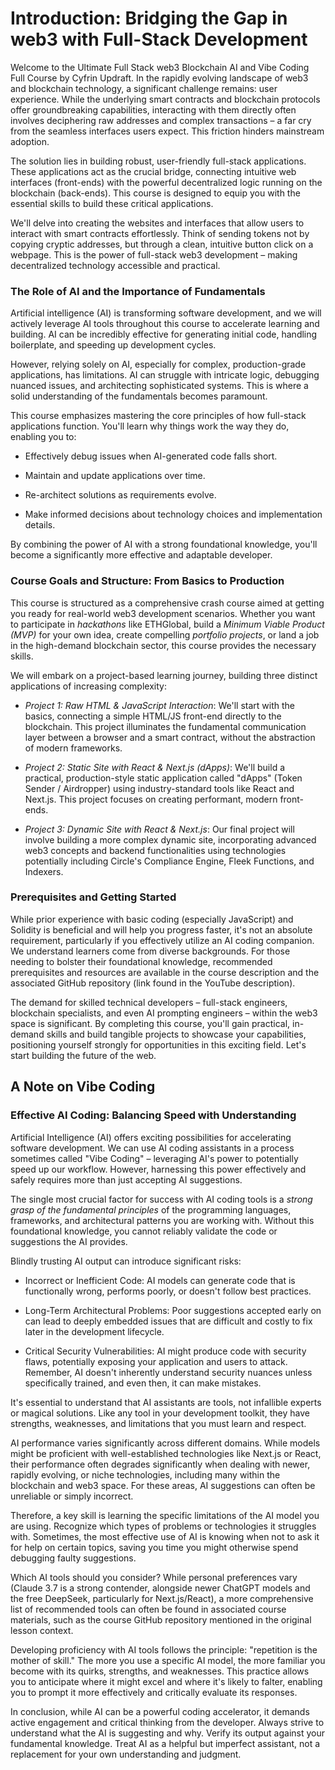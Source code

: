 # Introduction: Bridging the Gap in web3 with Full-Stack Development

Welcome to the Ultimate Full Stack web3 Blockchain AI and Vibe Coding Full Course by Cyfrin Updraft. In the rapidly evolving landscape of web3 and blockchain technology, a significant challenge remains: user experience. While the underlying smart contracts and blockchain protocols offer groundbreaking capabilities, interacting with them directly often involves deciphering raw addresses and complex transactions – a far cry from the seamless interfaces users expect. This friction hinders mainstream adoption.

The solution lies in building robust, user-friendly full-stack applications. These applications act as the crucial bridge, connecting intuitive web interfaces (front-ends) with the powerful decentralized logic running on the blockchain (back-ends). This course is designed to equip you with the essential skills to build these critical applications.

We'll delve into creating the websites and interfaces that allow users to interact with smart contracts effortlessly. Think of sending tokens not by copying cryptic addresses, but through a clean, intuitive button click on a webpage. This is the power of full-stack web3 development – making decentralized technology accessible and practical.

### The Role of AI and the Importance of Fundamentals

Artificial intelligence (AI) is transforming software development, and we will actively leverage AI tools throughout this course to accelerate learning and building. AI can be incredibly effective for generating initial code, handling boilerplate, and speeding up development cycles.

However, relying solely on AI, especially for complex, production-grade applications, has limitations. AI can struggle with intricate logic, debugging nuanced issues, and architecting sophisticated systems. This is where a solid understanding of the fundamentals becomes paramount.

This course emphasizes mastering the core principles of how full-stack applications function. You'll learn why things work the way they do, enabling you to:

- Effectively debug issues when AI-generated code falls short.

- Maintain and update applications over time.

- Re-architect solutions as requirements evolve.

- Make informed decisions about technology choices and implementation details.

By combining the power of AI with a strong foundational knowledge, you'll become a significantly more effective and adaptable developer.

### Course Goals and Structure: From Basics to Production

This course is structured as a comprehensive crash course aimed at getting you ready for real-world web3 development scenarios. Whether you want to participate in _hackathons_ like ETHGlobal, build a _Minimum Viable Product (MVP)_ for your own idea, create compelling _portfolio projects_, or land a job in the high-demand blockchain sector, this course provides the necessary skills.

We will embark on a project-based learning journey, building three distinct applications of increasing complexity:

   - _Project 1: Raw HTML & JavaScript Interaction_: We'll start with the basics, connecting a simple HTML/JS front-end directly to the blockchain. This project illuminates the fundamental communication layer between a browser and a smart contract, without the abstraction of modern frameworks.

   - _Project 2: Static Site with React & Next.js (dApps)_: We'll build a practical, production-style static application called "dApps" (Token Sender / Airdropper) using industry-standard tools like React and Next.js. This project focuses on creating performant, modern front-ends.

   - _Project 3: Dynamic Site with React & Next.js_: Our final project will involve building a more complex dynamic site, incorporating advanced web3 concepts and backend functionalities using technologies potentially including Circle's Compliance Engine, Fleek Functions, and Indexers.

### Prerequisites and Getting Started

While prior experience with basic coding (especially JavaScript) and Solidity is beneficial and will help you progress faster, it's not an absolute requirement, particularly if you effectively utilize an AI coding companion. We understand learners come from diverse backgrounds. For those needing to bolster their foundational knowledge, recommended prerequisites and resources are available in the course description and the associated GitHub repository (link found in the YouTube description).

The demand for skilled technical developers – full-stack engineers, blockchain specialists, and even AI prompting engineers – within the web3 space is significant. By completing this course, you'll gain practical, in-demand skills and build tangible projects to showcase your capabilities, positioning yourself strongly for opportunities in this exciting field. Let's start building the future of the web.

## A Note on Vibe Coding

### Effective AI Coding: Balancing Speed with Understanding

Artificial Intelligence (AI) offers exciting possibilities for accelerating software development. We can use AI coding assistants in a process sometimes called "Vibe Coding" – leveraging AI's power to potentially speed up our workflow. However, harnessing this power effectively and safely requires more than just accepting AI suggestions.

The single most crucial factor for success with AI coding tools is a _strong grasp of the fundamental principles_ of the programming languages, frameworks, and architectural patterns you are working with. Without this foundational knowledge, you cannot reliably validate the code or suggestions the AI provides.

Blindly trusting AI output can introduce significant risks:

   -  Incorrect or Inefficient Code: AI models can generate code that is functionally wrong, performs poorly, or doesn't follow best practices.

   -  Long-Term Architectural Problems: Poor suggestions accepted early on can lead to deeply embedded issues that are difficult and costly to fix later in the development lifecycle.

   -  Critical Security Vulnerabilities: AI might produce code with security flaws, potentially exposing your application and users to attack. Remember, AI doesn't inherently understand security nuances unless specifically trained, and even then, it can make mistakes.

It's essential to understand that AI assistants are tools, not infallible experts or magical solutions. Like any tool in your development toolkit, they have strengths, weaknesses, and limitations that you must learn and respect.

AI performance varies significantly across different domains. While models might be proficient with well-established technologies like Next.js or React, their performance often degrades significantly when dealing with newer, rapidly evolving, or niche technologies, including many within the blockchain and web3 space. For these areas, AI suggestions can often be unreliable or simply incorrect.

Therefore, a key skill is learning the specific limitations of the AI model you are using. Recognize which types of problems or technologies it struggles with. Sometimes, the most effective use of AI is knowing when not to ask it for help on certain topics, saving you time you might otherwise spend debugging faulty suggestions.

Which AI tools should you consider? While personal preferences vary (Claude 3.7 is a strong contender, alongside newer ChatGPT models and the free DeepSeek, particularly for Next.js/React), a more comprehensive list of recommended tools can often be found in associated course materials, such as the course GitHub repository mentioned in the original lesson context.

Developing proficiency with AI tools follows the principle: "repetition is the mother of skill." The more you use a specific AI model, the more familiar you become with its quirks, strengths, and weaknesses. This practice allows you to anticipate where it might excel and where it's likely to falter, enabling you to prompt it more effectively and critically evaluate its responses.

In conclusion, while AI can be a powerful coding accelerator, it demands active engagement and critical thinking from the developer. Always strive to understand what the AI is suggesting and why. Verify its output against your fundamental knowledge. Treat AI as a helpful but imperfect assistant, not a replacement for your own understanding and judgment.

